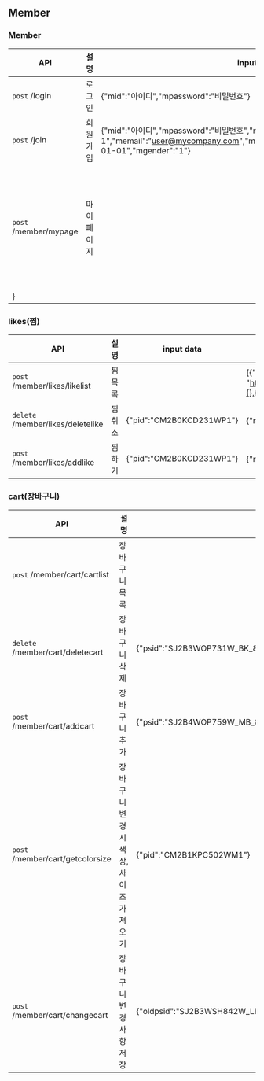## Member

### Member

| API | 설명 | input data | output data |
| --- | --- | --- | --- |
| `post`  /login | 로그인 | {"mid":"아이디","mpassword":"비밀번호"} | {"result": "성공/실패여부","jwt": "토큰","mid": "아이디"}|
| `post`  /join | 회원가입  | {"mid":"아이디","mpassword":"비밀번호","mname":"사용자1","memail":"user@mycompany.com","mphone":"01022227777","mbirth":"1990-01-01","mgender":"1"} | {"result": "성공여부"}|
| `post`  /member/mypage | 마이페이지 |  | {"mid": "아이디","mpassword": "null","mname": "사용자1","memail": "user@mycompany.com","mphone": "01022227777","mtel": null,"mzipcode": null,"maddress1": null,"maddress2": null,"mbirth": "1990-01-01T00:00:00.000+00:00","mgender": 1,"mrefid": null,"mlogintype": "1","mtosno": 1,"menabled": 1,"mrole": "ROLE_USER","mgrade": 1,"mmileage": 0
}|

### likes(찜)

| API | 설명 | input data | output data |
| --- | --- | --- | --- |
| `post`  /member/likes/likelist | 찜목록  |  | [{"pid": "CM2B7NOT219W","pname": "크롭 데님 점퍼","pstatus": 1,"pcprice": 545000,"pcimg1": "http://newmedia.thehandsome.com/CM/2B/FW/CM2B7NOT219W_CP_W01.jpg/dims/resize/684x1032/"},{},{},{}]|
| `delete` /member/likes/deletelike  | 찜취소 | {"pid":"CM2B0KCD231WP1"} | {"result": "성공여부"} |
| `post` /member/likes/addlike  | 찜하기 | {"pid":"CM2B0KCD231WP1"} | {"result": "성공여부"} |

### cart(장바구니)

| API | 설명 | input data | output data |
| --- | --- | --- | --- |
| `post` /member/cart/cartlist | 장바구니목록 |  | [{"bname": "SJSJ","pid": "SJ2B3WJM401W","pname": "셔링 집업 점퍼","pccolorcode": "CR","pcimg1": "psid": "SJ2B3WJM401W_CR_76","psstock": 1,"psize": "76"}, {} {} ]|
| `delete` /member/cart/deletecart  | 장바구니삭제 | {"psid":"SJ2B3WOP731W_BK_82"} | {"result": "성공여부"} |
| `post` /member/cart/addcart  | 장바구니추가 | {"psid":"SJ2B4WOP759W_MB_82","pquantity":"1"} | {"result": "성공여부"} |
| `post` /member/cart/getcolorsize | 장바구니 변경시 색상,사이즈가져오기 | {"pid":"CM2B1KPC502WM1"} | postman참고.. |
| `post` /member/cart/changecart | 장바구니 변경사항 저장 | {"oldpsid":"SJ2B3WSH842W_LB_82","newpsid":"SJ2B3WSH842W_LB_82","pquantity":"2"} | {"result": "성공여부"} |

